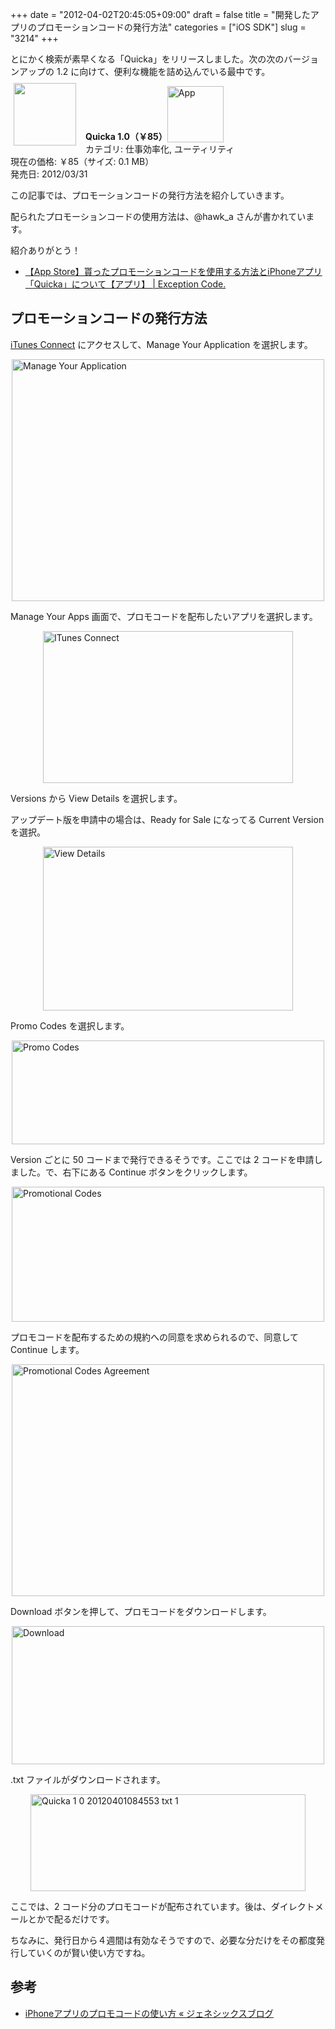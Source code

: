 +++
date = "2012-04-02T20:45:05+09:00"
draft = false
title = "開発したアプリのプロモーションコードの発行方法"
categories = ["iOS SDK"]
slug = "3214"
+++

とにかく検索が素早くなる「Quicka」をリリースしました。次の次のバージョンアップの 1.2 に向けて、便利な機能を詰め込んでいる最中です。

<a href="https://itunes.apple.com/jp/app/id511606108?mt=8&uo=4&at=11l3RT" target="_blank" rel="nofollow"><img width="100" class="alignleft" align="left" src="http://a2.mzstatic.com/us/r1000/104/Purple/v4/c5/e7/f3/c5e7f362-6f60-53a8-dbe0-dbec33f240ee/ibjG3fNt4Phm08ZnZUjx0g-temp-upload.cqnwvlfj.100x100-75.png" style="margin: -5px 15px 1px 5px;"></a><strong> Quicka 1.0（￥85）</strong><a href="https://itunes.apple.com/jp/app/id511606108?mt=8&uo=4&at=11l3RT" target="_blank" rel="nofollow"><img src="/images/2012/12/viewinitunes_jp.png" style="vertical-align:bottom;" width="90" alt="App"></a><br> カテゴリ: 仕事効率化, ユーティリティ<br> 現在の価格: ￥85（サイズ: 0.1 MB）<br> 発売日: 2012/03/31<br style="clear: both;">

この記事では、プロモーションコードの発行方法を紹介していきます。

配られたプロモーションコードの使用方法は、@hawk_a さんが書かれています。

紹介ありがとう！

<ul><li><a href="http://www.hawk-a.com/exception_code/archives/232?utm_campaign=twitter&utm_medium=twitter&utm_source=twitter" target="_blank">【App Store】貰ったプロモーションコードを使用する方法とiPhoneアプリ「Quicka」について【アプリ】 | Exception Code.</a></li></ul>

<h2>プロモーションコードの発行方法</h2>

<a href="https://itunesconnect.apple.com/WebObjects/iTunesConnect.woa" target="_blank">iTunes Connect</a> にアクセスして、Manage Your Application を選択します。

<img style="display:block; margin-left:auto; margin-right:auto;" src="/images/2012/04/Manage-Your-Application.png" alt="Manage Your Application" title="Manage Your Application.png" border="0" width="500" height="387" />

Manage Your Apps 画面で、プロモコードを配布したいアプリを選択します。

<img style="display:block; margin-left:auto; margin-right:auto;" src="/images/2012/04/iTunes-Connect.png" alt="ITunes Connect" title="iTunes Connect.png" border="0" width="400" height="243" />

Versions から View Details を選択します。

アップデート版を申請中の場合は、Ready for Sale になってる Current Version を選択。

<img style="display:block; margin-left:auto; margin-right:auto;" src="/images/2012/04/View-Details.png" alt="View Details" title="View Details.png" border="0" width="400" height="262" />

Promo Codes を選択します。

<img style="display:block; margin-left:auto; margin-right:auto;" src="/images/2012/04/Promo-Codes.png" alt="Promo Codes" title="Promo Codes.png" border="0" width="500" height="166" />

Version ごとに 50 コードまで発行できるそうです。ここでは 2 コードを申請しました。で、右下にある Continue ボタンをクリックします。

<img style="display:block; margin-left:auto; margin-right:auto;" src="/images/2012/04/Promotional-Codes.png" alt="Promotional Codes" title="Promotional Codes.png" border="0" width="500" height="216" />

プロモコードを配布するための規約への同意を求められるので、同意して Continue します。

<img style="display:block; margin-left:auto; margin-right:auto;" src="/images/2012/04/Promotional-Codes-Agreement.png" alt="Promotional Codes Agreement" title="Promotional Codes Agreement.png" border="0" width="500" height="371" />

Download ボタンを押して、プロモコードをダウンロードします。

<img style="display:block; margin-left:auto; margin-right:auto;" src="/images/2012/04/Download.png" alt="Download" title="Download.png" border="0" width="500" height="221" />

.txt ファイルがダウンロードされます。

<img style="display:block; margin-left:auto; margin-right:auto;" src="/images/2012/04/Quicka_1.0_20120401084553.txt-1.png" alt="Quicka 1 0 20120401084553 txt 1" title="Quicka_1.0_20120401084553.txt-1.png" border="0" width="440" height="155" />

ここでは、2 コード分のプロモコードが配布されています。後は、ダイレクトメールとかで配るだけです。

ちなみに、発行日から４週間は有効なそうですので、必要な分だけをその都度発行していくのが賢い使い方ですね。

<h2>参考</h2>

<ul><li><a href="http://genesixdev.wordpress.com/2011/03/26/%E3%83%97%E3%83%AD%E3%83%A2%E3%82%B3%E3%83%BC%E3%83%89%E3%81%AE%E6%AD%A3%E3%81%97%E3%81%84%E4%BD%BF%E3%81%84%E6%96%B9/" target="_blank">iPhoneアプリのプロモコードの使い方 « ジェネシックスブログ</a></li></ul>
